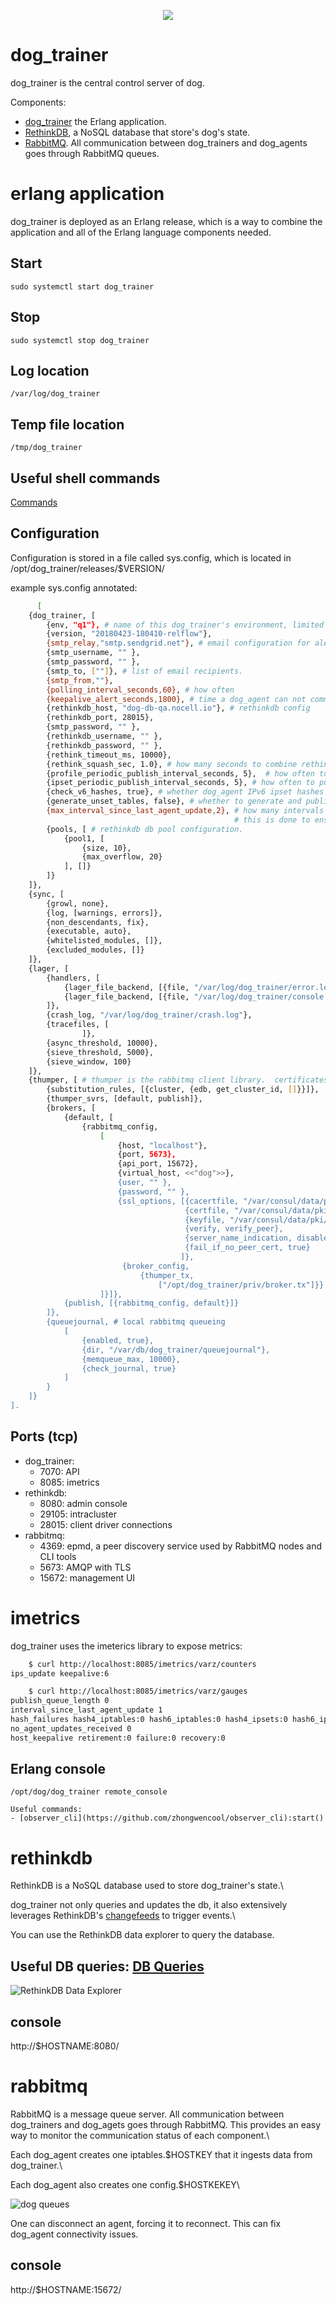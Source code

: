 <p align="center">
  <img src="../../images/dog-segmented-green.network-200x200.png">
</p>

# dog_trainer

dog_trainer is the central control server of dog.

Components:
- [dog_trainer](#dog_trainer) the Erlang application.
- [RethinkDB](#rethinkdb), a NoSQL database that store's dog's state.
- [RabbitMQ](#rabbitmq). All communication between dog_trainers and dog_agents goes through RabbitMQ queues.

# erlang application

dog_trainer is deployed as an Erlang release, which is a way to combine the application and all of the Erlang language
components needed.

## Start

`sudo systemctl start dog_trainer`

## Stop

`sudo systemctl stop dog_trainer`

## Log location

`/var/log/dog_trainer`

## Temp file location

`/tmp/dog_trainer`

## Useful shell commands

   [Commands](dog_trainer-shell.md)

## Configuration

   Configuration is stored in a file called sys.config, which is located in /opt/dog_trainer/releases/$VERSION/ 

  example sys.config annotated:

```bash
      [
    {dog_trainer, [
        {env, "q1"}, # name of this dog_trainer's environment, limited to two characters.  needs to be unique between any linked dog_trainers.
        {version, "20180423-180410-relflow"}, 
        {smtp_relay,"smtp.sendgrid.net"}, # email configuration for alerts
        {smtp_username, "" },
        {smtp_password, "" },
        {smtp_to, [""]}, # list of email recipients.
        {smtp_from,""},
        {polling_interval_seconds,60}, # how often 
        {keepalive_alert_seconds,1800}, # time a dog_agent can not communicate before being considered 'inactive'.
        {rethinkdb_host, "dog-db-qa.nocell.io"}, # rethinkdb config
        {rethinkdb_port, 28015},
        {smtp_password, "" },
        {rethinkdb_username, "" },
        {rethinkdb_password, "" },
        {rethink_timeout_ms, 10000},
        {rethink_squash_sec, 1.0}, # how many seconds to combine rethink streams before applying them.
        {profile_periodic_publish_interval_seconds, 5},  # how often to publish iptables updates, if they are queued.
        {ipset_periodic_publish_interval_seconds, 5}, # how often to publish global ipsets, if an update is queued.
        {check_v6_hashes, true}, # whether dog_agent IPv6 ipset hashes are checked by dog_trainer.
        {generate_unset_tables, false}, # whether to generate and publish naive (one IP per line) iptables in addition to iptables that use ipsets.
        {max_interval_since_last_agent_update,2}, # how many intervals to wait when no dog_agent updates are received before dog_trainer stops applying updates.
                                                  # this is done to ensure a dog_trainer that is having a network will not set all hosts as inactive or retired.
        {pools, [ # rethinkdb db pool configuration.
            {pool1, [
                {size, 10},
                {max_overflow, 20}
            ], []}
        ]}
    ]},
    {sync, [
        {growl, none},
        {log, [warnings, errors]},
        {non_descendants, fix},
        {executable, auto},
        {whitelisted_modules, []},
        {excluded_modules, []}
    ]},
    {lager, [
        {handlers, [
            {lager_file_backend, [{file, "/var/log/dog_trainer/error.log"}, {level, error}, {size, 104857600}]},
            {lager_file_backend, [{file, "/var/log/dog_trainer/console.log"}, {level, info}, {size, 104857600}]}
        ]},
        {crash_log, "/var/log/dog_trainer/crash.log"},
        {tracefiles, [
        	    ]},
        {async_threshold, 10000},
        {sieve_threshold, 5000},
        {sieve_window, 100}
    ]},
    {thumper, [ # thumper is the rabbitmq client library.  certificates should always be used.
        {substitution_rules, [{cluster, {edb, get_cluster_id, []}}]},
        {thumper_svrs, [default, publish]},
        {brokers, [
            {default, [
                {rabbitmq_config,
                    [
                        {host, "localhost"},
                        {port, 5673},
                        {api_port, 15672},
                        {virtual_host, <<"dog">>},
                        {user, "" },
                        {password, "" },
                        {ssl_options, [{cacertfile, "/var/consul/data/pki/certs/ca.crt"},
                                       {certfile, "/var/consul/data/pki/certs/server.crt"},
                                       {keyfile, "/var/consul/data/pki/private/server.key"},
                                       {verify, verify_peer},
                                       {server_name_indication, disable},
                                       {fail_if_no_peer_cert, true}
                                      ]},
                         {broker_config,
                             {thumper_tx,
                                 ["/opt/dog_trainer/priv/broker.tx"]}}
                    ]}]},
            {publish, [{rabbitmq_config, default}]}
        ]},
        {queuejournal, # local rabbitmq queueing
            [
                {enabled, true},
                {dir, "/var/db/dog_trainer/queuejournal"},
                {memqueue_max, 10000},
                {check_journal, true}
            ]
        }
    ]}
].
```

## Ports (tcp)

- dog_trainer:
  - 7070: API
  - 8085: imetrics
- rethinkdb:
  - 8080: admin console
  - 29105: intracluster
  - 28015: client driver connections
- rabbitmq:
  - 4369: epmd, a peer discovery service used by RabbitMQ nodes and CLI tools
  - 5673: AMQP with TLS
  - 15672: management UI

# imetrics

dog_trainer uses the imeterics library to expose metrics:

```bash
    $ curl http://localhost:8085/imetrics/varz/counters
ips_update keepalive:6
```

```bash
    $ curl http://localhost:8085/imetrics/varz/gauges
publish_queue_length 0
interval_since_last_agent_update 1
hash_failures hash4_iptables:0 hash6_iptables:0 hash4_ipsets:0 hash6_ipsets:0 ipset_hash:0
no_agent_updates_received 0
host_keepalive retirement:0 failure:0 recovery:0
```

## Erlang console

`/opt/dog/dog_trainer remote_console`

    Useful commands:
    - [observer_cli](https://github.com/zhongwencool/observer_cli):start()

# rethinkdb

RethinkDB is a NoSQL database used to store dog_trainer's state.\

dog_trainer not only queries and updates the db, it also extensively leverages RethinkDB's
[changefeeds](https://rethinkdb.com/docs/changefeeds/javascript/) to trigger events.\

You can use the RethinkDB data explorer to query the database.

## Useful DB queries: [DB Queries](dog_trainer-common_reql.md)

![RethinkDB Data Explorer](images/rethinkdb-data_explorer.png)

## console

http://$HOSTNAME:8080/

# rabbitmq

RabbitMQ is a message queue server.  All communication between dog_trainers and dog_agets goes through RabbitMQ.
This provides an easy way to monitor the communication status of each component.\

Each dog_agent creates one iptables.$HOSTKEY that it ingests data from dog_trainer.\

Each dog_agent also creates one config.$HOSTKEKEY\

![dog queues](images/rabbitmq-queues.png)

One can disconnect an agent, forcing it to reconnect.  This can fix dog_agent connectivity issues.

## console

http://$HOSTNAME:15672/
